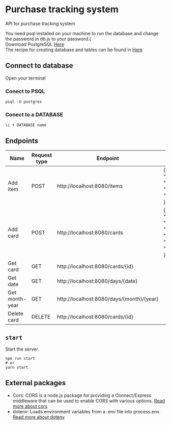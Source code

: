 # Purchase tracking system

API for purchase tracking system

You need psql installed on your machine to run the database and change the password in db.js to your password.{<br />
Download PostgreSQL [Here](https://www.postgresql.org/download/)<br />
The recipe for creating database and tables can be found in [Here](https://github.com/mobak88/purchase-tracking-system/blob/main/database.sql)

## Connect to database

Open your terminal

### Conect to PSQL

`psql -U postgres`

### Conect to a DATABASE

`\c + DATABASE name`

## Endpoints

| Name           | Request type | Endpoint                                  | Body                                                                                                            |
| -------------- | ------------ | ----------------------------------------- | --------------------------------------------------------------------------------------------------------------- |
| Add item       | POST         | http://localhost:8080/items               | {<br /> "name": "string",<br />"category": "string",<br />"price": "number",<br />}                             |
| Add card       | POST         | http://localhost:8080/cards               | {<br /> "card_number": "number",<br />"transaction_store": "string",<br />"transaction_place": "string",<br />} |
| Get card       | GET          | http://localhost:8080/cards/{id}          |                                                                                                                 |
| Get date       | GET          | http://localhost:8080/days/{date}         |                                                                                                                 |
| Get month-year | GET          | http://localhost:8080/days/{month}/{year} |                                                                                                                 |
| Delete card    | DELETE       | http://localhost:8080/cards/{id}          |                                                                                                                 |

## `start`

Start the server.

```
npm run start
# or
yarn start
```

## External packages

- Cors: CORS is a node.js package for providing a Connect/Express middleware that can be used to enable CORS with various options. [Read more about cors](https://www.npmjs.com/package/cors)
- dotenv: Loads environment variables from a .env file into process.env. [Read more about dotenv](https://www.npmjs.com/package/cors)
